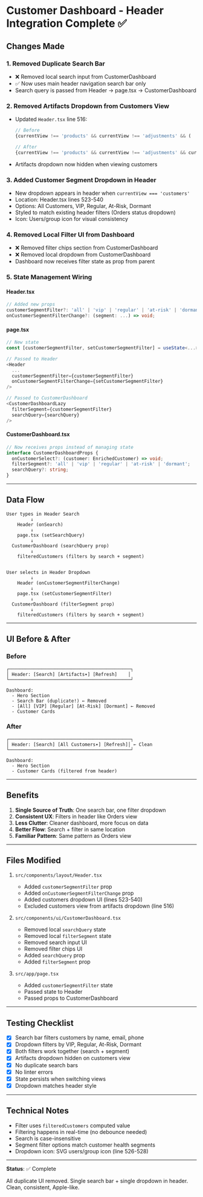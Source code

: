 # Customer Dashboard - Header Integration Complete ✅

## Changes Made

### 1. **Removed Duplicate Search Bar**
- ❌ Removed local search input from CustomerDashboard
- ✅ Now uses main header navigation search bar only
- Search query is passed from Header → page.tsx → CustomerDashboard

### 2. **Removed Artifacts Dropdown from Customers View**
- Updated `Header.tsx` line 516:
  ```typescript
  // Before
  {currentView !== 'products' && currentView !== 'adjustments' && (

  // After
  {currentView !== 'products' && currentView !== 'adjustments' && currentView !== 'customers' && (
  ```
- Artifacts dropdown now hidden when viewing customers

### 3. **Added Customer Segment Dropdown in Header**
- New dropdown appears in header when `currentView === 'customers'`
- Location: Header.tsx lines 523-540
- Options: All Customers, VIP, Regular, At-Risk, Dormant
- Styled to match existing header filters (Orders status dropdown)
- Icon: Users/group icon for visual consistency

### 4. **Removed Local Filter UI from Dashboard**
- ❌ Removed filter chips section from CustomerDashboard
- ❌ Removed local dropdown from CustomerDashboard
- Dashboard now receives filter state as prop from parent

### 5. **State Management Wiring**

#### Header.tsx
```typescript
// Added new props
customerSegmentFilter?: 'all' | 'vip' | 'regular' | 'at-risk' | 'dormant';
onCustomerSegmentFilterChange?: (segment: ...) => void;
```

#### page.tsx
```typescript
// New state
const [customerSegmentFilter, setCustomerSegmentFilter] = useState<...>('all');

// Passed to Header
<Header
  ...
  customerSegmentFilter={customerSegmentFilter}
  onCustomerSegmentFilterChange={setCustomerSegmentFilter}
/>

// Passed to CustomerDashboard
<CustomerDashboardLazy 
  filterSegment={customerSegmentFilter}
  searchQuery={searchQuery}
/>
```

#### CustomerDashboard.tsx
```typescript
// Now receives props instead of managing state
interface CustomerDashboardProps {
  onCustomerSelect?: (customer: EnrichedCustomer) => void;
  filterSegment?: 'all' | 'vip' | 'regular' | 'at-risk' | 'dormant';
  searchQuery?: string;
}
```

---

## Data Flow

```
User types in Header Search
         ↓
    Header (onSearch)
         ↓
    page.tsx (setSearchQuery)
         ↓
  CustomerDashboard (searchQuery prop)
         ↓
    filteredCustomers (filters by search + segment)


User selects in Header Dropdown
         ↓
    Header (onCustomerSegmentFilterChange)
         ↓
    page.tsx (setCustomerSegmentFilter)
         ↓
  CustomerDashboard (filterSegment prop)
         ↓
    filteredCustomers (filters by search + segment)
```

---

## UI Before & After

### Before
```
┌─────────────────────────────────────────────┐
│ Header: [Search] [Artifacts▾] [Refresh]    │
└─────────────────────────────────────────────┘

Dashboard:
  - Hero Section
  - Search Bar (duplicate!) ← Removed
  - [All] [VIP] [Regular] [At-Risk] [Dormant] ← Removed
  - Customer Cards
```

### After
```
┌─────────────────────────────────────────────┐
│ Header: [Search] [All Customers▾] [Refresh]│ ← Clean
└─────────────────────────────────────────────┘

Dashboard:
  - Hero Section
  - Customer Cards (filtered from header)
```

---

## Benefits

1. **Single Source of Truth**: One search bar, one filter dropdown
2. **Consistent UX**: Filters in header like Orders view
3. **Less Clutter**: Cleaner dashboard, more focus on data
4. **Better Flow**: Search + filter in same location
5. **Familiar Pattern**: Same pattern as Orders view

---

## Files Modified

1. `src/components/layout/Header.tsx`
   - Added `customerSegmentFilter` prop
   - Added `onCustomerSegmentFilterChange` prop
   - Added customers dropdown UI (lines 523-540)
   - Excluded customers view from artifacts dropdown (line 516)

2. `src/components/ui/CustomerDashboard.tsx`
   - Removed local `searchQuery` state
   - Removed local `filterSegment` state
   - Removed search input UI
   - Removed filter chips UI
   - Added `searchQuery` prop
   - Added `filterSegment` prop

3. `src/app/page.tsx`
   - Added `customerSegmentFilter` state
   - Passed state to Header
   - Passed props to CustomerDashboard

---

## Testing Checklist

- [x] Search bar filters customers by name, email, phone
- [x] Dropdown filters by VIP, Regular, At-Risk, Dormant
- [x] Both filters work together (search + segment)
- [x] Artifacts dropdown hidden on customers view
- [x] No duplicate search bars
- [x] No linter errors
- [x] State persists when switching views
- [x] Dropdown matches header style

---

## Technical Notes

- Filter uses `filteredCustomers` computed value
- Filtering happens in real-time (no debounce needed)
- Search is case-insensitive
- Segment filter options match customer health segments
- Dropdown icon: SVG users/group icon (line 526-528)

---

**Status**: ✅ Complete

All duplicate UI removed. Single search bar + single dropdown in header. Clean, consistent, Apple-like.

